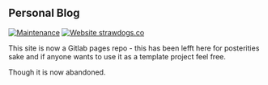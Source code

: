 ## Personal Blog

[![Maintenance](https://img.shields.io/badge/Maintained%3F-no-red.svg)](https://bitbucket.org/lbesson/ansi-colors) [![Website strawdogs.co](https://img.shields.io/website-up-down-green-red/http/monip.org.svg)](http://monip.org/)

This site is now a Gitlab pages repo - this has been lefft here for posterities sake and if anyone wants to use it as a template project feel free.

Though it is now abandoned.
